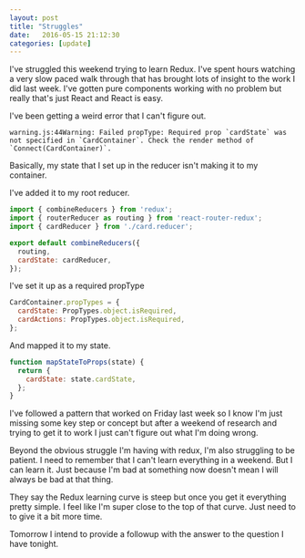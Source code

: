 ```yaml
---
layout: post
title: "Struggles"
date:   2016-05-15 21:12:30
categories: [update]
---
```


I've struggled this weekend trying to learn Redux. I've spent hours watching a very slow paced walk through that has brought lots of insight to the work I did last week. I've gotten pure components working with no problem but really that's just React and React is easy.

I've been getting a weird error that I can't figure out.

```
warning.js:44Warning: Failed propType: Required prop `cardState` was not specified in `CardContainer`. Check the render method of `Connect(CardContainer)`.
```

Basically, my state that I set up in the reducer isn't making it to my container.

I've added it to my root reducer.

```javascript
import { combineReducers } from 'redux';
import { routerReducer as routing } from 'react-router-redux';
import { cardReducer } from './card.reducer';

export default combineReducers({
  routing,
  cardState: cardReducer,
});
```

I've set it up as a required propType

```javascript
CardContainer.propTypes = {
  cardState: PropTypes.object.isRequired,
  cardActions: PropTypes.object.isRequired,
};
```

And mapped it to my state.

```javascript
function mapStateToProps(state) {
  return {
    cardState: state.cardState,
  };
}
```

I've followed a pattern that worked on Friday last week so I know I'm just missing some key step or concept but after a weekend of research and trying to get it to work I just can't figure out what I'm doing wrong.

Beyond the obvious struggle I'm having with redux, I'm also struggling to be patient. I need to remember that I can't learn everything in a weekend. But I can learn it. Just because I'm bad at something now doesn't mean I will always be bad at that thing.

They say the Redux learning curve is steep but once you get it everything pretty simple. I feel like I'm super close to the top of that curve. Just need to to give it a bit more time.

Tomorrow I intend to provide a followup with the answer to the question I have tonight.
